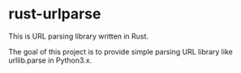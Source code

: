 # rust-urlparse

This is URL parsing library written in Rust.

The goal of this project is to provide simple parsing URL library
like urllib.parse in Python3.x.
